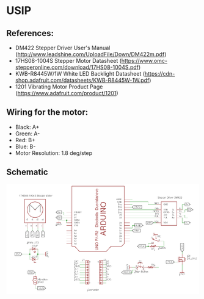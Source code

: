 # USIP

## References:
- DM422 Stepper Driver User's Manual (http://www.leadshine.com/UploadFile/Down/DM422m.pdf)
- 17HS08-1004S Stepper Motor Datasheet (https://www.omc-stepperonline.com/download/17HS08-1004S.pdf)
- KWB-R8445W/1W White LED Backlight Datasheet (https://cdn-shop.adafruit.com/datasheets/KWB-R8445W-1W.pdf)
- 1201 Vibrating Motor Product Page (https://www.adafruit.com/product/1201)

## Wiring for the motor:
- Black: A+
- Green: A-
- Red:   B+
- Blue:  B-
- Motor Resolution: 1.8 deg/step

## Schematic
![alt text](https://github.com/DiegoBriceno03/USIP/blob/master/Schematics/USIP_SkematicR1.png)

